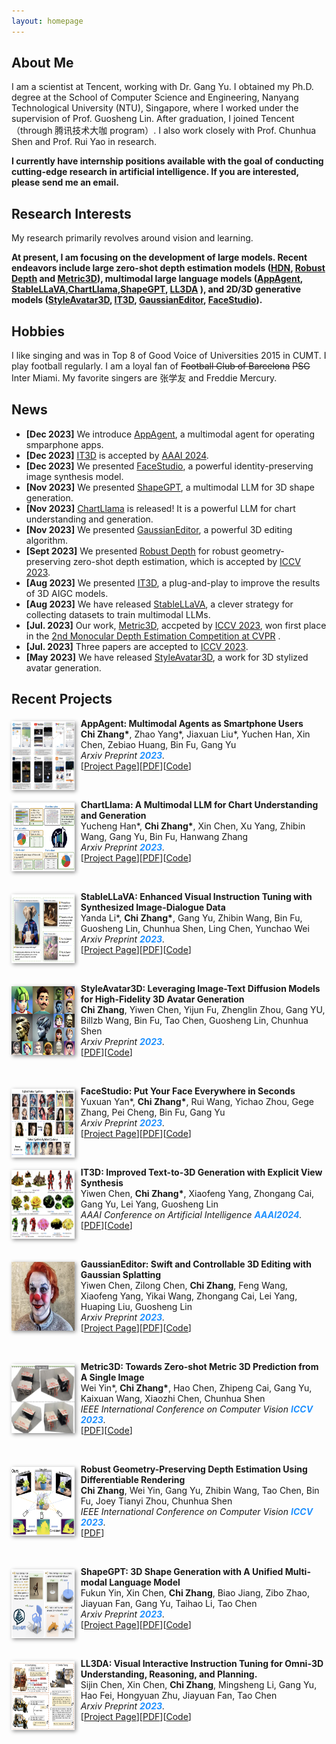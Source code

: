 ```yaml
---
layout: homepage
---
```


## About Me
I am a scientist at Tencent, working with Dr. Gang Yu. I obtained my Ph.D. degree at the School of Computer Science and Engineering, Nanyang Technological University (NTU), Singapore, where I worked under the supervision of Prof. Guosheng Lin. After graduation, I joined Tencent（through 腾讯技术大咖 program）. I also work closely with Prof. Chunhua Shen and Prof. Rui Yao in research. 

**I currently have internship positions available with the goal of conducting cutting-edge research in artificial intelligence. If you are interested, please send me an email.**

## Research Interests
My research primarily revolves around vision and learning.

**At present, I am focusing on the development of large models. Recent endeavors include  large zero-shot depth estimation models ([HDN](https://openreview.net/pdf?id=BNqRpzwyOFU), [Robust Depth](https://arxiv.org/abs/2309.09724) and [Metric3D](https://arxiv.org/abs/2307.10984)), multimodal large language models ([AppAgent](https://appagent-official.github.io/), [StableLLaVA](https://icoz69.github.io/stablellava-official/),[ChartLlama](https://tingxueronghua.github.io/ChartLlama/),[ShapeGPT](https://shapegpt.github.io/), [LL3DA](https://arxiv.org/abs/2311.18651) ), and  2D/3D generative models ([StyleAvatar3D](https://arxiv.org/abs/2305.19012), [IT3D](https://github.com/buaacyw/IT3D-text-to-3D), [GaussianEditor](https://buaacyw.github.io/gaussian-editor/), [FaceStudio](https://icoz69.github.io/facestudio/)).**

## Hobbies
I like singing and was in Top 8 of Good Voice of Universities 2015 in CUMT. I play football regularly. I am a loyal fan of  <del>Football Club of Barcelona</del>  <del> PSG </del> Inter Miami. My favorite singers are 张学友 and Freddie Mercury.

## News
- **[Dec 2023]** We introduce [AppAgent](https://appagent-official.github.io/), a multimodal agent for operating smparphone apps.
- **[Dec 2023]** [IT3D](https://github.com/buaacyw/IT3D-text-to-3D) is accepted by [AAAI 2024](https://aaai.org/aaai-conference/).
- **[Dec 2023]** We presented [FaceStudio](https://icoz69.github.io/facestudio/), a powerful identity-preserving image synthesis model.
- **[Nov 2023]** We presented [ShapeGPT](https://shapegpt.github.io/), a multimodal LLM for 3D shape generation.
- **[Nov 2023]** [ChartLlama](https://tingxueronghua.github.io/ChartLlama/) is released!  It is a powerful LLM for chart understanding and generation.
- **[Nov 2023]** We presented [GaussianEditor](https://buaacyw.github.io/gaussian-editor/), a powerful 3D editing algorithm.
- **[Sept 2023]** We presented [Robust Depth](https://arxiv.org/abs/2309.09724) for robust geometry-preserving zero-shot depth estimation, which is accepted by [ICCV 2023](https://iccv2023.thecvf.com/). 
- **[Aug 2023]** We presented [IT3D](https://github.com/buaacyw/IT3D-text-to-3D), a plug-and-play to improve the results of 3D AIGC models.
- **[Aug 2023]** We have released [StableLLaVA](https://icoz69.github.io/stablellava-official/), a clever strategy for collecting datasets to train multimodal LLMs.
- **[Jul. 2023]** Our work, [Metric3D](https://arxiv.org/abs/2307.10984), accpeted by [ICCV 2023](https://iccv2023.thecvf.com/),  won first place in the  [2nd Monocular Depth Estimation Competition at CVPR](https://jspenmar.github.io/MDEC/) .
- **[Jul. 2023]** Three papers are accepted to [ICCV 2023](https://iccv2023.thecvf.com/). 
- **[May 2023]** We have released [StyleAvatar3D](https://arxiv.org/abs/2305.19012), a work for 3D stylized avatar generation.


## Recent Projects
[comment]: <> (appagent.)
<div class="paper">
  <div class="teaser" style="float:left;width:20%;margin: 5px 10px 10px 0;"><img src="images/teaser/appagent.png" height="110" style="box-shadow:2px 2px 6px #888888"/></div>
<p><strong>AppAgent: Multimodal Agents as Smartphone Users</strong>
<br />
<strong>Chi Zhang*</strong>, Zhao Yang*, Jiaxuan Liu*, Yuchen Han, Xin Chen, Zebiao Huang, Bin Fu, Gang Yu
<br />
<em>Arxiv Preprint <strong><i style="color:#1e90ff"> 2023</i></strong>.</em>
<br /> 
  [<a href="https://appagent-official.github.io/">Project Page</a>][<a href="https://arxiv.org/abs/2312.13771">PDF</a>][<a href="https://github.com/mnotgod96/AppAgent">Code</a>]
</p>
 <br>
</div>

[comment]: <> (chartllama.)
<div class="paper">
  <div class="teaser" style="float:left;width:20%;margin: 5px 10px 10px 0;"><img src="images/teaser/chartllama.png" height="110" style="box-shadow:2px 2px 6px #888888"/></div>
<p><strong>ChartLlama: A Multimodal LLM for Chart Understanding and Generation</strong>
<br />
Yucheng Han*, <strong>Chi Zhang*</strong>, Xin Chen, Xu Yang, Zhibin Wang, Gang Yu, Bin Fu, Hanwang Zhang
<br />
<em>Arxiv Preprint <strong><i style="color:#1e90ff"> 2023</i></strong>.</em>
<br /> 
  [<a href="https://tingxueronghua.github.io/ChartLlama/">Project Page</a>][<a href="https://arxiv.org/abs/2311.16483">PDF</a>][<a href="https://github.com/tingxueronghua/ChartLlama-code">Code</a>]
</p>
 <br>
</div>


[comment]: <> (stablellava.)
<div class="paper">
  <div class="teaser" style="float:left;width:20%;margin: 5px 10px 10px 0;"><img src="images/teaser/stablellava.png" height="110" style="box-shadow:2px 2px 6px #888888"/></div>
<p><strong>StableLLaVA: Enhanced Visual Instruction Tuning with Synthesized Image-Dialogue Data</strong>
<br />
Yanda Li*, <strong>Chi Zhang*</strong>, Gang Yu, Zhibin Wang, Bin Fu, Guosheng Lin, Chunhua Shen, Ling Chen, Yunchao Wei
<br />
<em>Arxiv Preprint <strong><i style="color:#1e90ff"> 2023</i></strong>.</em>
<br /> 
  [<a href="https://icoz69.github.io/stablellava-official/">Project Page</a>][<a href="https://arxiv.org/abs/2308.10253">PDF</a>][<a href="https://github.com/icoz69/StableLLAVA">Code</a>]
</p>
 <br>
</div>



[comment]: <> (styleavatar.)
<div class="paper">
  <div class="teaser" style="float:left;width:20%;margin: 5px 10px 10px 0;"><img src="images/teaser/styleavatar.png" height="110" style="box-shadow:2px 2px 6px #888888"/></div>
<p><strong>StyleAvatar3D: Leveraging Image-Text Diffusion Models for High-Fidelity 3D Avatar Generation</strong>
<br />
<strong>Chi Zhang</strong>, Yiwen Chen, Yijun Fu, Zhenglin Zhou, Gang YU, Billzb Wang, Bin Fu, Tao Chen, Guosheng Lin, Chunhua Shen
<br />
<em>Arxiv Preprint <strong><i style="color:#1e90ff"> 2023</i></strong>.</em>
<br /> 
[<a href="https://arxiv.org/abs/2305.19012">PDF</a>][<a href="https://github.com/icoz69/StyleAvatar3D">Code</a>]
</p>
 <br>
</div>




[comment]: <> (facestudio.)
<div class="paper">
  <div class="teaser" style="float:left;width:20%;margin: 5px 10px 10px 0;"><img src="images/teaser/facestudio.png" height="110" style="box-shadow:2px 2px 6px #888888"/></div>
<p><strong>FaceStudio: Put Your Face Everywhere in Seconds</strong>
<br />
Yuxuan Yan*, <strong>Chi Zhang*</strong>, Rui Wang, Yichao Zhou, Gege Zhang, Pei Cheng, Bin Fu, Gang Yu
<br />
<em>Arxiv Preprint <strong><i style="color:#1e90ff"> 2023</i></strong>.</em>
<br /> 
  [<a href="https://icoz69.github.io/facestudio/">Project Page</a>][<a href="https://arxiv.org/abs/2312.02663">PDF</a>][<a href="https://github.com/xyynafc/FaceStudio">Code</a>]
</p>
 <br>
</div>





[comment]: <> (it3d.)
<div class="paper">
  <div class="teaser" style="float:left;width:20%;margin: 5px 10px 10px 0;"><img src="images/teaser/it3d.png" height="110" style="box-shadow:2px 2px 6px #888888"/></div>
<p><strong>IT3D: Improved Text-to-3D Generation with Explicit View Synthesis</strong>
<br />
Yiwen Chen, <strong>Chi Zhang*</strong>, Xiaofeng Yang, Zhongang Cai, Gang Yu, Lei Yang, Guosheng Lin
<br />
<em>AAAI Conference on Artificial Intelligence  <strong><i style="color:#1e90ff"> AAAI2024</i></strong>.</em>
<br /> 
[<a href="https://arxiv.org/abs/2308.11473">PDF</a>][<a href="https://github.com/buaacyw/IT3D-text-to-3D">Code</a>]
</p>
 <br>
</div>







[comment]: <> (gaussianeditor.)
<div class="paper">
  <div class="teaser" style="float:left;width:20%;margin: 5px 10px 10px 0;"><img src="images/teaser/gaussianeditor.png" height="110" style="box-shadow:2px 2px 6px #888888"/></div>
<p><strong>GaussianEditor: Swift and Controllable 3D Editing with Gaussian Splatting</strong>
<br />
Yiwen Chen, Zilong Chen, <strong>Chi Zhang</strong>, Feng Wang, Xiaofeng Yang, Yikai Wang, Zhongang Cai, Lei Yang, Huaping Liu, Guosheng Lin
<br />
<em>Arxiv Preprint <strong><i style="color:#1e90ff"> 2023</i></strong>.</em>
<br /> 
[<a href="https://buaacyw.github.io/gaussian-editor/">Project Page</a>][<a href="https://arxiv.org/abs/2311.14521">PDF</a>][<a href="https://github.com/buaacyw/GaussianEditor">Code</a>]
</p>
 <br>
</div>






[comment]: <> (metric3d.)
<div class="paper">
  <div class="teaser" style="float:left;width:20%;margin: 5px 10px 10px 0;"><img src="images/teaser/metric3d.png" height="110" style="box-shadow:2px 2px 6px #888888"/></div>
<p><strong>Metric3D: Towards Zero-shot Metric 3D Prediction from A Single Image</strong>
<br />
Wei Yin*, <strong>Chi Zhang*</strong>, Hao Chen, Zhipeng Cai, Gang Yu, Kaixuan Wang, Xiaozhi Chen, Chunhua Shen
<br />
<em>IEEE International Conference on Computer Vision  <strong><i style="color:#1e90ff"> ICCV 2023</i></strong>.</em>
<br /> 
[<a href="https://arxiv.org/abs/2307.10984">PDF</a>][<a href="https://github.com/YvanYin/Metric3D">Code</a>]
</p>
 <br>
</div>


[comment]: <> (robust.)
<div class="paper">
  <div class="teaser" style="float:left;width:20%;margin: 5px 10px 10px 0;"><img src="images/teaser/robust.png" height="110" style="box-shadow:2px 2px 6px #888888"/></div>
<p><strong>Robust Geometry-Preserving Depth Estimation Using Differentiable Rendering</strong>
<br />
<strong>Chi Zhang</strong>, Wei Yin, Gang Yu, Zhibin Wang, Tao Chen, Bin Fu, Joey Tianyi Zhou, Chunhua Shen
<br />
<em>IEEE International Conference on Computer Vision  <strong><i style="color:#1e90ff"> ICCV 2023</i></strong>.</em>
<br /> 
[<a href="https://arxiv.org/abs/2309.09724">PDF</a>]
</p>
 <br>
</div>




[comment]: <> (ShapeGPT.)
<div class="paper">
  <div class="teaser" style="float:left;width:20%;margin: 5px 10px 10px 0;"><img src="images/teaser/shapegpt.png" height="110" style="box-shadow:2px 2px 6px #888888"/></div>
<p><strong>ShapeGPT: 3D Shape Generation with A Unified Multi-modal Language Model</strong>
<br />
Fukun Yin, Xin Chen, <strong>Chi Zhang</strong>, Biao Jiang, Zibo Zhao, Jiayuan Fan, Gang Yu, Taihao Li, Tao Chen
<br />
<em>Arxiv Preprint <strong><i style="color:#1e90ff"> 2023</i></strong>.</em>
<br /> 
[<a href="https://shapegpt.github.io/">Project Page</a>][<a href="https://arxiv.org/abs/2311.17618">PDF</a>][<a href="https://github.com/OpenShapeLab/ShapeGPT">Code</a>]
</p>
 <br>
</div>




[comment]: <> (LL3DA.)
<div class="paper">
  <div class="teaser" style="float:left;width:20%;margin: 5px 10px 10px 0;"><img src="images/teaser/ll3da.png" height="110" style="box-shadow:2px 2px 6px #888888"/></div>
<p><strong>LL3DA: Visual Interactive Instruction Tuning for Omni-3D Understanding, Reasoning, and Planning.</strong>
<br />
Sijin Chen, Xin Chen, <strong>Chi Zhang</strong>, Mingsheng Li, Gang Yu, Hao Fei, Hongyuan Zhu, Jiayuan Fan, Tao Chen
<br />
<em>Arxiv Preprint <strong><i style="color:#1e90ff"> 2023</i></strong>.</em>
<br /> 
[<a href="https://ll3da.github.io/">Project Page</a>][<a href="https://arxiv.org/abs/2311.18651">PDF</a>][<a href="https://github.com/Open3DA/LL3DA">Code</a>]
</p>
 <br>
</div>






<!---

comment


-->
<br/>
<br/>
<br/>

<script type="text/javascript" id="clustrmaps" src="//cdn.clustrmaps.com/map_v2.js?cl=ffffff&w=400&t=tt&d=eAfKNKZsOgD_ZyKC7W_WdyQ46axPnNT9ipXZefdpcjU&co=2d78ad&ct=ffffff&cmo=3acc3a&cmn=ff5353"></script>
